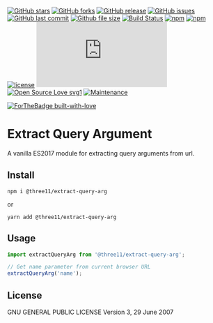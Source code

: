 [![GitHub stars](https://img.shields.io/github/stars/three11/extract-query-arg.svg?style=social&label=Stars)](https://github.com/three11/extract-query-arg)
[![GitHub forks](https://img.shields.io/github/forks/three11/extract-query-arg.svg?style=social&label=Fork)](https://github.com/three11/extract-query-arg/network#fork-destination-box)
[![GitHub release](https://img.shields.io/github/release/three11/extract-query-arg.svg)](https://github.com/three11/extract-query-arg/releases/latest)
[![GitHub issues](https://img.shields.io/github/issues/three11/extract-query-arg.svg)](https://github.com/three11/extract-query-arg/issues)
[![GitHub last commit](https://img.shields.io/github/last-commit/three11/extract-query-arg.svg)](https://github.com/three11/extract-query-arg/commits/master)
[![Github file size](https://img.shields.io/github/size/three11/extract-query-arg/dist/index.min.js.svg)](https://github.com/three11/extract-query-arg/)
[![Build Status](https://travis-ci.org/three11/extract-query-arg.svg?branch=master)](https://travis-ci.org/three11/extract-query-arg)
[![npm](https://img.shields.io/npm/dt/@three11/extract-query-arg.svg)](https://www.npmjs.com/package/@three11/extract-query-arg)
[![npm](https://img.shields.io/npm/v/@three11/extract-query-arg.svg)](https://www.npmjs.com/package/@three11/extract-query-arg)
[![license](https://img.shields.io/github/license/three11/extract-query-arg.svg)](https://github.com/three11/extract-query-arg)
[![Analytics](https://ga-beacon.appspot.com/UA-83446952-1/github.com/three11/extract-query-arg/README.md)](https://github.com/three11/extract-query-arg/)
[![Open Source Love svg1](https://badges.frapsoft.com/os/v1/open-source.svg?v=103)](https://github.com/three11/extract-query-arg/)
[![Maintenance](https://img.shields.io/badge/Maintained%3F-yes-green.svg)](https://github.com/three11/extract-query-arg/graphs/commit-activity)

[![ForTheBadge built-with-love](https://ForTheBadge.com/images/badges/built-with-love.svg)](https://github.com/three11/)

# Extract Query Argument

A vanilla ES2017 module for extracting query arguments from url.

## Install

```console
npm i @three11/extract-query-arg
```

or

```console
yarn add @three11/extract-query-arg
```

## Usage

```javascript
import extractQueryArg from '@three11/extract-query-arg';

// Get name parameter from current browser URL
extractQueryArg('name');
```

## License

GNU GENERAL PUBLIC LICENSE
Version 3, 29 June 2007

